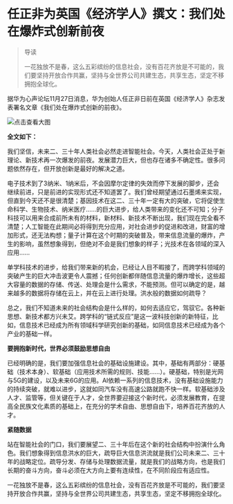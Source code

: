 # 任正非为英国《经济学人》撰文：我们处在爆炸式创新前夜

> 导读
> 
> 一花独放不是春，这么五彩缤纷的信息社会，没有百花齐放是不可能的，我们要坚持开放合作共赢，坚持与全世界公司共建生态，共享生态，坚定不移拥抱全球化。

据华为心声论坛11月27日消息，华为创始人任正非日前在英国《经济学人》杂志发表署名文章《我们处在爆炸式创新的前夜》。

![点击查看大图](https://i.guancha.cn/news/mainland/2019/11/27/20191127104036509.jpg)

**全文如下：**

我们坚信，未来二、三十年人类社会必然走进智能社会。今天，人类社会正处于新理论、新技术再一次爆发的前夜。发展潜力巨大，但也存在诸多不确定性。很多问题依然存在，但开放创新是最好的解决之道。

电子技术到了3纳米、1纳米后，不会因摩尔定律的失效而停下发展的脚步，还会继续前进，只是前进的实现形式还不知道罢了。我们曾经期望通过石墨烯来实现，但直到今天还不是很清楚；基因技术在这二、三十年一定有大的突破，它将促使生命科学、生物技术、纳米医疗……的巨大进步，给人类带来的变化还不可知；分子科技可以用来合成前所未有的材料，新材料、新技术不断出现，我们现在完全看不清楚；人工智能在此期间必将得到充分应用，对社会进步的促进和改进，财富的增加形式，还无法构想；量子计算在这个时期的突破普及，带来信息流量的爆炸，产生的影响，虽然想象得到，但绝对不会是我们想象的样子；光技术在各领域的深入应用……

单学科技术的进步，给我们带来新的机会，已经让人目不暇接了，而跨学科领域的突破产生的巨大冲击波更令人震撼；任何创新都伴随信息流量的爆炸增长，这些超大容量的数据的存储、传送、处理会是什么需求，不能预测。但可以确定的是，越来越多的数据将存储在云上，并在云上进行处理。洪水般的数据如何疏导？

总之，我们不知道未来的社会结构会是什么样的，如何去适应它，驾驭它。各种新思想、新技术都方兴未艾。跨学科的“链式反应”是这一波科技创新的新特征，比如，信息技术已经成为所有领域科学研究创新的基础，如同信息技术已经成为各个产业的基础一样。

**要拥抱新时代，世界必须鼓励思想自由**

已经明确的是，我们要加强信息社会的基础设施建设。其中，基础有两部分：硬基础（技术本身）、软基础（应用技术所需的规则、技能……）。硬基础，特别是光网与5G的建设，以及未来6G的应用。AI依赖一系列的信息技术，没有基础设施能力的持续突破，就难以进步，这就如同汽车没有高速公路就跑不快一样。软基础涉及人才、监管等，但关键在于人才，全世界要迎接这个新时代，必须发展教育，在提高全民族文化素质的基础上，在充分的学术自由、思想自由下，培养百花齐放的人才。

**紧随数据**

站在智能社会的门口，我们要展望二、三十年后在这个新的社会结构中扮演什么角色。我们想象得到信息洪水的巨大，疏导巨大信息洪流就是我们公司未来二、三十年的战略定位。疏导分发、存储与处理数据流量，就是我们的战略方向，也是我们长期的奋斗方向，奋斗必须在大方向上要有连续性，在不同阶段应有适应性。

一花独放不是春，这么五彩缤纷的信息社会，没有百花齐放是不可能的，我们要坚持开放合作共赢，坚持与全世界公司共建生态，共享生态，坚定不移拥抱全球化。